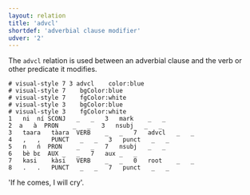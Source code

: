 ```yaml
---
layout: relation
title: 'advcl'
shortdef: 'adverbial clause modifier'
udver: '2'
---
```


The `advcl` relation is used between an adverbial clause and the verb or other predicate it modifies.

~~~ conllu
# visual-style 7 3 advcl	color:blue
# visual-style 7	bgColor:blue
# visual-style 7	fgColor:white
# visual-style 3	bgColor:blue
# visual-style 3	fgColor:white
1	ni	ní	SCONJ	_	_	3	mark	_	_
̀2	a	à	PRON	_	_	3	nsubj	_	_
3	taara	tàara	VERB	_	_	7	advcl	_	_
4	,	,	PUNCT	_	_	3	punct	_	_
5	n	ń	PRON	_	_	7	nsubj	_	_
6	bè	bɛ	AUX	_	_	7	aux	_	_
7	kasi	kàsi	VERB	_	_	0	root	_	_
8	.	.	PUNCT	_	_	7	punct	_	_
~~~

'If he comes, I will cry'.
